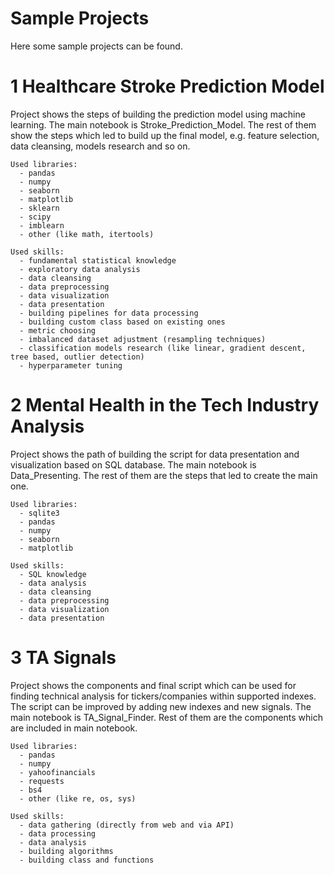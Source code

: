 # Sample Projects

Here some sample projects can be found.

# 1 Healthcare Stroke Prediction Model
  Project shows the steps of building the prediction model using machine learning. 
  The main notebook is Stroke_Prediction_Model. The rest of them show the steps which led to build up the final model, e.g. feature selection, data cleansing, models research and so on.
  
    Used libraries:
      - pandas
      - numpy
      - seaborn
      - matplotlib
      - sklearn
      - scipy
      - imblearn
      - other (like math, itertools)
  
    Used skills:
      - fundamental statistical knowledge
      - exploratory data analysis
      - data cleansing
      - data preprocessing
      - data visualization
      - data presentation
      - building pipelines for data processing
      - building custom class based on existing ones
      - metric choosing
      - imbalanced dataset adjustment (resampling techniques)
      - classification models research (like linear, gradient descent, tree based, outlier detection)
      - hyperparameter tuning

# 2 Mental Health in the Tech Industry Analysis
  Project shows the path of building the script for data presentation and visualization based on SQL database.
  The main notebook is Data_Presenting. The rest of them are the steps that led to create the main one.  
  
    Used libraries:
      - sqlite3
      - pandas
      - numpy
      - seaborn
      - matplotlib
  
    Used skills:
      - SQL knowledge 
      - data analysis
      - data cleansing
      - data preprocessing
      - data visualization
      - data presentation

# 3 TA Signals
  Project shows the components and final script which can be used for finding technical analysis for tickers/companies within supported indexes.
  The script can be improved by adding new indexes and new signals.
  The main notebook is TA_Signal_Finder. Rest of them are the components which are included in main notebook.
  
    Used libraries:
      - pandas
      - numpy
      - yahoofinancials
      - requests
      - bs4
      - other (like re, os, sys)
  
    Used skills:
      - data gathering (directly from web and via API)
      - data processing
      - data analysis
      - building algorithms
      - building class and functions
    
    
    
